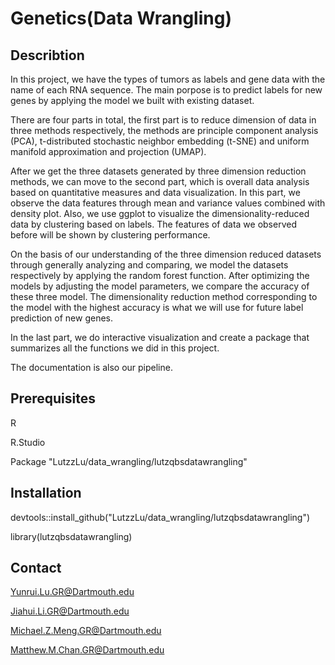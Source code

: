 # Genetics(Data Wrangling)

## Describtion
In this project, we have the types of tumors as labels and gene data with the name of each RNA sequence. The main porpose is to predict labels for new genes by applying the model we built with existing dataset. 

There are four parts in total, the first part is to reduce dimension of data in three methods respectively, the methods are principle component analysis (PCA), t-distributed stochastic neighbor embedding (t-SNE) and uniform manifold approximation and projection (UMAP). 

After we get the three datasets generated by three dimension reduction methods, we can move to the second part, which is overall data analysis based on quantitative measures and data visualization. In this part, we observe the data features through mean and variance values combined with density plot. Also, we use ggplot to visualize the dimensionality-reduced data by clustering based on labels. The features of data we observed before will be shown by clustering performance. 

On the basis of our understanding of the three dimension reduced datasets through generally analyzing and comparing, we model the datasets respectively by applying the random forest function. After optimizing the models by adjusting the model parameters, we compare the accuracy of these three model. The dimensionality reduction method corresponding to the model with the highest accuracy is what we will use for future label prediction of new genes.

In the last part, we do interactive visualization and create a package that summarizes all the functions we did in this project.

The documentation is also our pipeline.

## Prerequisites
R

R.Studio

Package "LutzzLu/data_wrangling/lutzqbsdatawrangling"

## Installation
devtools::install_github("LutzzLu/data_wrangling/lutzqbsdatawrangling")

library(lutzqbsdatawrangling)

## Contact
Yunrui.Lu.GR@Dartmouth.edu

Jiahui.Li.GR@Dartmouth.edu

Michael.Z.Meng.GR@Dartmouth.edu

Matthew.M.Chan.GR@Dartmouth.edu
